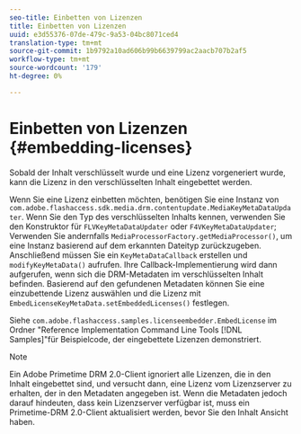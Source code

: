 ```yaml
---
seo-title: Einbetten von Lizenzen
title: Einbetten von Lizenzen
uuid: e3d55376-07de-479c-9a53-04bc8071ced4
translation-type: tm+mt
source-git-commit: 1b9792a10ad606b99b6639799ac2aacb707b2af5
workflow-type: tm+mt
source-wordcount: '179'
ht-degree: 0%

---
```



# Einbetten von Lizenzen {#embedding-licenses}

Sobald der Inhalt verschlüsselt wurde und eine Lizenz vorgeneriert wurde, kann die Lizenz in den verschlüsselten Inhalt eingebettet werden.

Wenn Sie eine Lizenz einbetten möchten, benötigen Sie eine Instanz von `com.adobe.flashaccess.sdk.media.drm.contentupdate.MediaKeyMetaDataUpdater`. Wenn Sie den Typ des verschlüsselten Inhalts kennen, verwenden Sie den Konstruktor für `FLVKeyMetaDataUpdater` oder `F4VKeyMetaDataUpdater`; Verwenden Sie andernfalls `MediaProcessorFactory.getMediaProcessor()`, um eine Instanz basierend auf dem erkannten Dateityp zurückzugeben. Anschließend müssen Sie ein `KeyMetaDataCallback` erstellen und `modifyKeyMetaData()` aufrufen. Ihre Callback-Implementierung wird dann aufgerufen, wenn sich die DRM-Metadaten im verschlüsselten Inhalt befinden. Basierend auf den gefundenen Metadaten können Sie eine einzubettende Lizenz auswählen und die Lizenz mit `EmbedLicenseKeyMetaData.setEmbeddedLicenses()` festlegen.

Siehe `com.adobe.flashaccess.samples.licenseembedder.EmbedLicense` im Ordner &quot;Reference Implementation Command Line Tools [!DNL Samples]&quot;für Beispielcode, der eingebettete Lizenzen demonstriert.

>[!NOTE]
>
>Ein Adobe Primetime DRM 2.0-Client ignoriert alle Lizenzen, die in den Inhalt eingebettet sind, und versucht dann, eine Lizenz vom Lizenzserver zu erhalten, der in den Metadaten angegeben ist. Wenn die Metadaten jedoch darauf hindeuten, dass kein Lizenzserver verfügbar ist, muss ein Primetime-DRM 2.0-Client aktualisiert werden, bevor Sie den Inhalt Ansicht haben.

